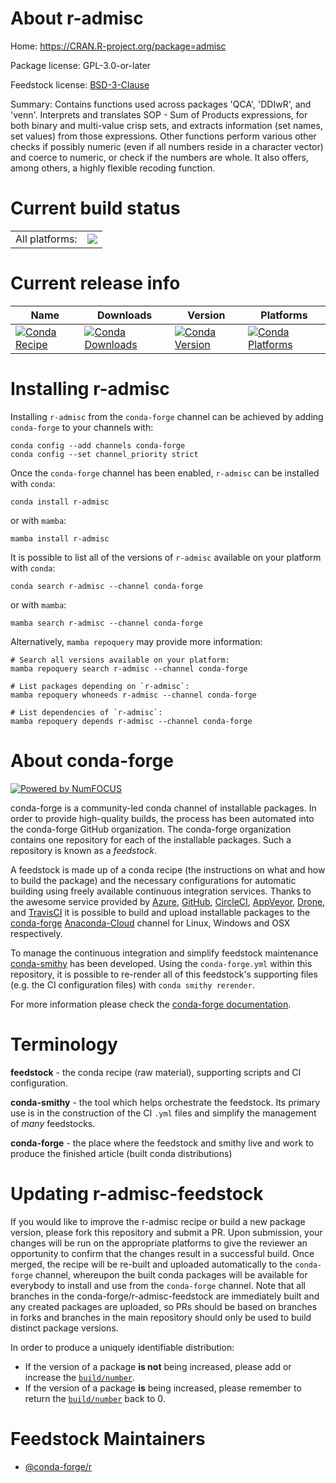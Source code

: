 About r-admisc
==============

Home: https://CRAN.R-project.org/package=admisc

Package license: GPL-3.0-or-later

Feedstock license: [BSD-3-Clause](https://github.com/conda-forge/r-admisc-feedstock/blob/main/LICENSE.txt)

Summary: Contains functions used across packages 'QCA', 'DDIwR', and 'venn'. Interprets and translates SOP - Sum of Products expressions, for both binary and multi-value crisp sets, and extracts information (set names, set values) from those expressions. Other functions perform various other checks if possibly numeric (even if all numbers reside in a character vector) and coerce to numeric, or check if the numbers are whole. It also offers, among others, a highly flexible recoding function.

Current build status
====================


<table><tr><td>All platforms:</td>
    <td>
      <a href="https://dev.azure.com/conda-forge/feedstock-builds/_build/latest?definitionId=8711&branchName=main">
        <img src="https://dev.azure.com/conda-forge/feedstock-builds/_apis/build/status/r-admisc-feedstock?branchName=main">
      </a>
    </td>
  </tr>
</table>

Current release info
====================

| Name | Downloads | Version | Platforms |
| --- | --- | --- | --- |
| [![Conda Recipe](https://img.shields.io/badge/recipe-r--admisc-green.svg)](https://anaconda.org/conda-forge/r-admisc) | [![Conda Downloads](https://img.shields.io/conda/dn/conda-forge/r-admisc.svg)](https://anaconda.org/conda-forge/r-admisc) | [![Conda Version](https://img.shields.io/conda/vn/conda-forge/r-admisc.svg)](https://anaconda.org/conda-forge/r-admisc) | [![Conda Platforms](https://img.shields.io/conda/pn/conda-forge/r-admisc.svg)](https://anaconda.org/conda-forge/r-admisc) |

Installing r-admisc
===================

Installing `r-admisc` from the `conda-forge` channel can be achieved by adding `conda-forge` to your channels with:

```
conda config --add channels conda-forge
conda config --set channel_priority strict
```

Once the `conda-forge` channel has been enabled, `r-admisc` can be installed with `conda`:

```
conda install r-admisc
```

or with `mamba`:

```
mamba install r-admisc
```

It is possible to list all of the versions of `r-admisc` available on your platform with `conda`:

```
conda search r-admisc --channel conda-forge
```

or with `mamba`:

```
mamba search r-admisc --channel conda-forge
```

Alternatively, `mamba repoquery` may provide more information:

```
# Search all versions available on your platform:
mamba repoquery search r-admisc --channel conda-forge

# List packages depending on `r-admisc`:
mamba repoquery whoneeds r-admisc --channel conda-forge

# List dependencies of `r-admisc`:
mamba repoquery depends r-admisc --channel conda-forge
```


About conda-forge
=================

[![Powered by
NumFOCUS](https://img.shields.io/badge/powered%20by-NumFOCUS-orange.svg?style=flat&colorA=E1523D&colorB=007D8A)](https://numfocus.org)

conda-forge is a community-led conda channel of installable packages.
In order to provide high-quality builds, the process has been automated into the
conda-forge GitHub organization. The conda-forge organization contains one repository
for each of the installable packages. Such a repository is known as a *feedstock*.

A feedstock is made up of a conda recipe (the instructions on what and how to build
the package) and the necessary configurations for automatic building using freely
available continuous integration services. Thanks to the awesome service provided by
[Azure](https://azure.microsoft.com/en-us/services/devops/), [GitHub](https://github.com/),
[CircleCI](https://circleci.com/), [AppVeyor](https://www.appveyor.com/),
[Drone](https://cloud.drone.io/welcome), and [TravisCI](https://travis-ci.com/)
it is possible to build and upload installable packages to the
[conda-forge](https://anaconda.org/conda-forge) [Anaconda-Cloud](https://anaconda.org/)
channel for Linux, Windows and OSX respectively.

To manage the continuous integration and simplify feedstock maintenance
[conda-smithy](https://github.com/conda-forge/conda-smithy) has been developed.
Using the ``conda-forge.yml`` within this repository, it is possible to re-render all of
this feedstock's supporting files (e.g. the CI configuration files) with ``conda smithy rerender``.

For more information please check the [conda-forge documentation](https://conda-forge.org/docs/).

Terminology
===========

**feedstock** - the conda recipe (raw material), supporting scripts and CI configuration.

**conda-smithy** - the tool which helps orchestrate the feedstock.
                   Its primary use is in the construction of the CI ``.yml`` files
                   and simplify the management of *many* feedstocks.

**conda-forge** - the place where the feedstock and smithy live and work to
                  produce the finished article (built conda distributions)


Updating r-admisc-feedstock
===========================

If you would like to improve the r-admisc recipe or build a new
package version, please fork this repository and submit a PR. Upon submission,
your changes will be run on the appropriate platforms to give the reviewer an
opportunity to confirm that the changes result in a successful build. Once
merged, the recipe will be re-built and uploaded automatically to the
`conda-forge` channel, whereupon the built conda packages will be available for
everybody to install and use from the `conda-forge` channel.
Note that all branches in the conda-forge/r-admisc-feedstock are
immediately built and any created packages are uploaded, so PRs should be based
on branches in forks and branches in the main repository should only be used to
build distinct package versions.

In order to produce a uniquely identifiable distribution:
 * If the version of a package **is not** being increased, please add or increase
   the [``build/number``](https://docs.conda.io/projects/conda-build/en/latest/resources/define-metadata.html#build-number-and-string).
 * If the version of a package **is** being increased, please remember to return
   the [``build/number``](https://docs.conda.io/projects/conda-build/en/latest/resources/define-metadata.html#build-number-and-string)
   back to 0.

Feedstock Maintainers
=====================

* [@conda-forge/r](https://github.com/conda-forge/r/)

